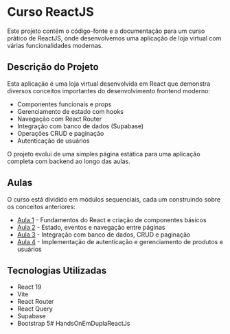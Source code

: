 # Curso ReactJS

Este projeto contém o código-fonte e a documentação para um curso prático de ReactJS, onde desenvolvemos uma aplicação de loja virtual com várias funcionalidades modernas.

## Descrição do Projeto

Esta aplicação é uma loja virtual desenvolvida em React que demonstra diversos conceitos importantes do desenvolvimento frontend moderno:

- Componentes funcionais e props
- Gerenciamento de estado com hooks
- Navegação com React Router
- Integração com banco de dados (Supabase)
- Operações CRUD e paginação
- Autenticação de usuários

O projeto evolui de uma simples página estática para uma aplicação completa com backend ao longo das aulas.

## Aulas

O curso está dividido em módulos sequenciais, cada um construindo sobre os conceitos anteriores:

- [Aula 1](README-AULA-1.md) - Fundamentos do React e criação de componentes básicos
- [Aula 2](README-AULA-2.md) - Estado, eventos e navegação entre páginas
- [Aula 3](README-AULA-3.md) - Integração com banco de dados, CRUD e paginação
- [Aula 4](README-AULA-4.md) - Implementação de autenticação e gerenciamento de produtos e usuários

## Tecnologias Utilizadas

- React 19
- Vite
- React Router
- React Query
- Supabase
- Bootstrap 5#   H a n d s O n E m D u p l a R e a c t J s  
 
